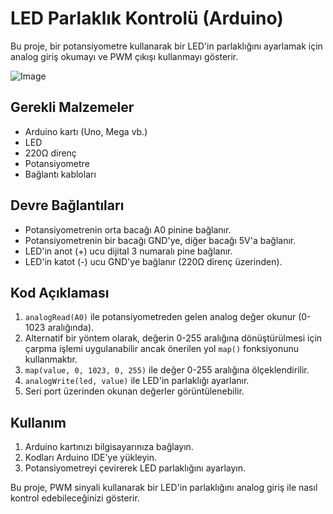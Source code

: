 # LED Parlaklık Kontrolü (Arduino)

Bu proje, bir potansiyometre kullanarak bir LED'in parlaklığını ayarlamak için analog giriş okumayı ve PWM çıkışı kullanmayı gösterir.

![Image](https://github.com/user-attachments/assets/5dcc1368-e3b9-4e15-bcb4-895895ef1b54)

## Gerekli Malzemeler

- Arduino kartı (Uno, Mega vb.)
- LED
- 220Ω direnç
- Potansiyometre
- Bağlantı kabloları

## Devre Bağlantıları

- Potansiyometrenin orta bacağı A0 pinine bağlanır.
- Potansiyometrenin bir bacağı GND'ye, diğer bacağı 5V'a bağlanır.
- LED'in anot (+) ucu dijital 3 numaralı pine bağlanır.
- LED'in katot (-) ucu GND'ye bağlanır (220Ω direnç üzerinden).

## Kod Açıklaması

1. `analogRead(A0)` ile potansiyometreden gelen analog değer okunur (0-1023 aralığında).
2. Alternatif bir yöntem olarak, değerin 0-255 aralığına dönüştürülmesi için çarpma işlemi uygulanabilir ancak önerilen yol `map()` fonksiyonunu kullanmaktır.
3. `map(value, 0, 1023, 0, 255)` ile değer 0-255 aralığına ölçeklendirilir.
4. `analogWrite(led, value)` ile LED'in parlaklığı ayarlanır.
5. Seri port üzerinden okunan değerler görüntülenebilir.

## Kullanım

1. Arduino kartınızı bilgisayarınıza bağlayın.
2. Kodları Arduino IDE'ye yükleyin.
3. Potansiyometreyi çevirerek LED parlaklığını ayarlayın.

Bu proje, PWM sinyali kullanarak bir LED'in parlaklığını analog giriş ile nasıl kontrol edebileceğinizi gösterir.
